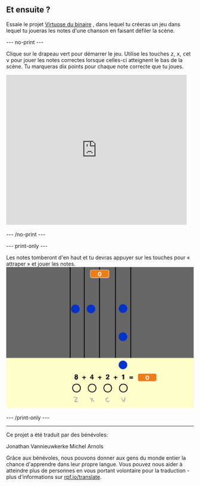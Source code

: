 ## Et ensuite ?

Essaie le projet [Virtuose du binaire](https://projects.raspberrypi.org/fr-FR/projects/binary-hero?utm_source=pathway&utm_medium=whatnext&utm_campaign=projects) , dans lequel tu créeras un jeu dans lequel tu joueras les notes d'une chanson en faisant défiler la scène.

--- no-print ---

Clique sur le drapeau vert pour démarrer le jeu. Utilise les touches <kbd>z</kbd>, <kbd>x</kbd>, <kbd>c</kbd>et <kbd>v</kbd> pour jouer les notes correctes lorsque celles-ci atteignent le bas de la scène. Tu marqueras dix points pour chaque note correcte que tu joues.

<div class="scratch-preview">
  <iframe allowtransparency="true" width="485" height="402" src="https://scratch.mit.edu/projects/embed/259028053/?autostart=false" frameborder="0" scrolling="no"></iframe>
</div>

--- /no-print ---

--- print-only ---

Les notes tomberont d'en haut et tu devras appuyer sur les touches pour « attraper » et jouer les notes. ![démonstration](images/binary-showcase.png)

--- /print-only ---


***
Ce projet a été traduit par des bénévoles:

Jonathan Vannieuwkerke
Michel Arnols

Grâce aux bénévoles, nous pouvons donner aux gens du monde entier la chance d'apprendre dans leur propre langue. Vous pouvez nous aider à atteindre plus de personnes en vous portant volontaire pour la traduction - plus d'informations sur [rpf.io/translate](https://rpf.io/translate).